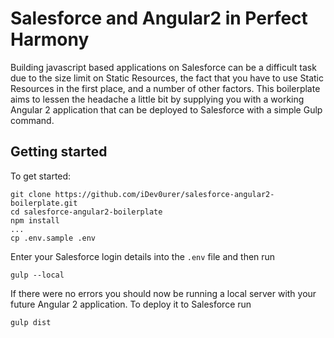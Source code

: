 # Salesforce and Angular2 in Perfect Harmony

Building javascript based applications on Salesforce can be a difficult task due to the 
size limit on Static Resources, the fact that you have to use Static Resources in the
first place, and a number of other factors. This boilerplate aims to lessen the
headache a little bit by supplying you with a working Angular 2 application that can
be deployed to Salesforce with a simple Gulp command.

## Getting started

To get started:

```shell
git clone https://github.com/iDev0urer/salesforce-angular2-boilerplate.git
cd salesforce-angular2-boilerplate
npm install
...
cp .env.sample .env
```

Enter your Salesforce login details into the `.env` file and then run

```shell
gulp --local
```

If there were no errors you should now be running a local server with your future
Angular 2 application. To deploy it to Salesforce run

```shell
gulp dist
```